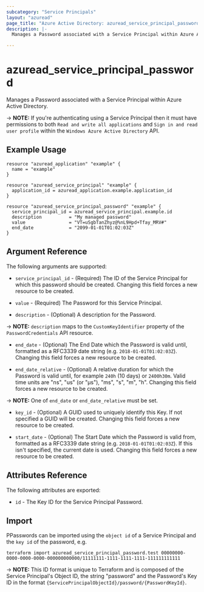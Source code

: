 ```yaml
---
subcategory: "Service Principals"
layout: "azuread"
page_title: "Azure Active Directory: azuread_service_principal_password"
description: |-
  Manages a Password associated with a Service Principal within Azure Active Directory.

---
```


# azuread_service_principal_password

Manages a Password associated with a Service Principal within Azure Active Directory.

-> **NOTE:** If you're authenticating using a Service Principal then it must have permissions to both `Read and write all applications` and `Sign in and read user profile` within the `Windows Azure Active Directory` API.

## Example Usage

```hcl
resource "azuread_application" "example" {
  name = "example"
}

resource "azuread_service_principal" "example" {
  application_id = azuread_application.example.application_id
}

resource "azuread_service_principal_password" "example" {
  service_principal_id = azuread_service_principal.example.id
  description          = "My managed password"
  value                = "VT=uSgbTanZhyz@%nL9Hpd+Tfay_MRV#"
  end_date             = "2099-01-01T01:02:03Z"
}
```

## Argument Reference

The following arguments are supported:

* `service_principal_id` - (Required) The ID of the Service Principal for which this password should be created. Changing this field forces a new resource to be created.

* `value` - (Required) The Password for this Service Principal.

* `description` - (Optional) A description for the Password.

-> **NOTE:** `description` maps to the `CustomKeyIdentifier` property of the `PasswordCredentials` API resource.

* `end_date` - (Optional) The End Date which the Password is valid until, formatted as a RFC3339 date string (e.g. `2018-01-01T01:02:03Z`). Changing this field forces a new resource to be created.

* `end_date_relative` - (Optional) A relative duration for which the Password is valid until, for example `240h` (10 days) or `2400h30m`. Valid time units are "ns", "us" (or "µs"), "ms", "s", "m", "h". Changing this field forces a new resource to be created.

-> **NOTE:** One of `end_date` or `end_date_relative` must be set.

* `key_id` - (Optional) A GUID used to uniquely identify this Key. If not specified a GUID will be created. Changing this field forces a new resource to be created.

* `start_date` - (Optional) The Start Date which the Password is valid from, formatted as a RFC3339 date string (e.g. `2018-01-01T01:02:03Z`). If this isn't specified, the current date is used.  Changing this field forces a new resource to be created.


## Attributes Reference

The following attributes are exported:

* `id` - The Key ID for the Service Principal Password.

## Import

PPasswords can be imported using the `object id` of a Service Principal and the `key id` of the password, e.g.

```shell
terraform import azuread_service_principal_password.test 00000000-0000-0000-0000-000000000000/11111111-1111-1111-1111-111111111111
```

-> **NOTE:** This ID format is unique to Terraform and is composed of the Service Principal's Object ID, the string "password" and the Password's Key ID in the format `{ServicePrincipalObjectId}/password/{PasswordKeyId}`.
